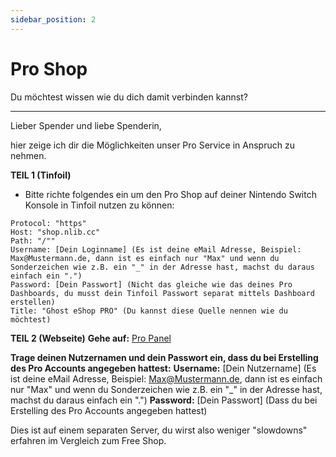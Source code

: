 ```yaml
---
sidebar_position: 2
---
```


# Pro Shop
Du möchtest wissen wie du dich damit verbinden kannst?

---

Lieber Spender und liebe Spenderin,

hier zeige ich dir die Möglichkeiten unser Pro Service in Anspruch zu nehmen.

**TEIL 1 (Tinfoil)**
- Bitte richte folgendes ein um den Pro Shop auf deiner Nintendo Switch Konsole in Tinfoil nutzen zu können:

```
Protocol: "https"
Host: "shop.nlib.cc"
Path: "/""
Username: [Dein Loginname] (Es ist deine eMail Adresse, Beispiel: Max@Mustermann.de, dann ist es einfach nur "Max" und wenn du Sonderzeichen wie z.B. ein "_" in der Adresse hast, machst du daraus einfach ein ".")
Password: [Dein Passwort] (Nicht das gleiche wie das deines Pro Dashboards, du musst dein Tinfoil Passwort separat mittels Dashboard erstellen)
Title: "Ghost eShop PRO" (Du kannst diese Quelle nennen wie du möchtest)
```

**TEIL 2 (Webseite)**
**Gehe auf:** [Pro Panel](https://pro.nlib.cc)

**Trage deinen Nutzernamen und dein Passwort ein, dass du bei Erstelling des Pro Accounts angegeben hattest:**
**Username:** [Dein Nutzername] (Es ist deine eMail Adresse, Beispiel: Max@Mustermann.de, dann ist es einfach nur "Max" und wenn du Sonderzeichen wie z.B. ein "_" in der Adresse hast, machst du daraus einfach ein ".")
**Password:** [Dein Passwort] (Dass du bei Erstelling des Pro Accounts angegeben hattest)

Dies ist auf einem separaten Server, du wirst also weniger "slowdowns" erfahren im Vergleich zum Free Shop.